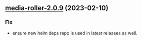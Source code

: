 

## [media-roller-2.0.9](https://github.com/truecharts/charts/compare/media-roller-2.0.8...media-roller-2.0.9) (2023-02-10)

### Fix

- ensure new helm deps repo is used in latest releases as well.
  
  